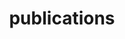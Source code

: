 ---
layout: publications
permalink: /publications/
nav: true
title: publications

pg_title: publications
description: My work so far!
---
